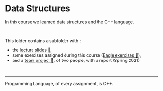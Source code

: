 # Data Structures 

In this course we learned data structures and the C++ language. 

<br />


This folder contains a subfolder with :
- the [lecture slides 📂](),
- some exercises assigned during this course ([Eagle exercises 📂]()),
- and a [team project 📂](), of two people, with a report (Spring 2021)

<br/>
<hr/>

Programming Language, of every assignment, is C++.
